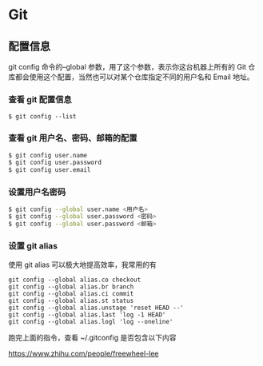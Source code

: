 # Git

## 配置信息

git config 命令的–global 参数，用了这个参数，表示你这台机器上所有的 Git 仓库都会使用这个配置，当然也可以对某个仓库指定不同的用户名和 Email 地址。

### 查看 git 配置信息

`$ git config --list`

### 查看 git 用户名、密码、邮箱的配置

```sh
$ git config user.name
$ git config user.password
$ git config user.email
```

### 设置用户名密码

```sh
$ git config --global user.name <用户名>
$ git config --global user.password <密码>
$ git config --global user.password <邮箱>
```

### 设置 git alias

使用 git alias 可以极大地提高效率，我常用的有

```text
git config --global alias.co checkout
git config --global alias.br branch
git config --global alias.ci commit
git config --global alias.st status
git config --global alias.unstage 'reset HEAD --'
git config --global alias.last 'log -1 HEAD'
git config --global alias.logl 'log --oneline'
```

跑完上面的指令，查看 ~/.gitconfig 是否包含以下内容

https://www.zhihu.com/people/freewheel-lee
